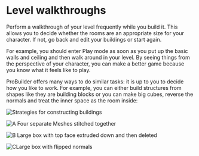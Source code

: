 # Level walkthroughs

Perform a walkthrough of your level frequently while you build it. This allows you to decide whether the rooms are an appropriate size for your character. If not, go back and edit your buildings or start again.

For example, you should enter Play mode as soon as you put up the basic walls and ceiling and then walk around in your level. By seeing things from the perspective of your character, you can make a better game because you know what it feels like to play.

ProBuilder offers many ways to do similar tasks: it is up to you to decide how you like to work. For example, you can either build structures from shapes like they are building blocks or you can make big cubes, reverse the normals and treat the inner space as the room inside:

![Strategies for constructing buildings](images/Example_levelbuilding.png)

![A](images/LetterCircle_A.png) Four separate Meshes stitched together

![B](images/LetterCircle_B.png) Large box with top face extruded down and then deleted

![C](images/LetterCircle_C.png)Large box with flipped normals

